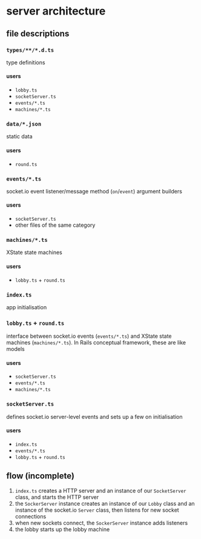 # server architecture

## file descriptions

### `types/**/*.d.ts`

type definitions

#### users

- `lobby.ts`
- `socketServer.ts`
- `events/*.ts`
- `machines/*.ts`

### `data/*.json`

static data

#### users

- `round.ts`

### `events/*.ts`

socket.io event listener/message method (`on`/`event`) argument builders

#### users

- `socketServer.ts`
- other files of the same category

### `machines/*.ts`

XState state machines

#### users

- `lobby.ts` + `round.ts`

### `index.ts`

app initialisation

### `lobby.ts` + `round.ts`

interface between socket.io events (`events/*.ts`) and XState state machines
(`machines/*.ts`). In Rails conceptual framework, these are like models

#### users

- `socketServer.ts`
- `events/*.ts`
- `machines/*.ts`

### `socketServer.ts`

defines socket.io server-level events and sets up a few on initialisation

#### users

- `index.ts`
- `events/*.ts`
- `lobby.ts` + `round.ts`

## flow (incomplete)

1. `index.ts` creates a HTTP server and an instance of our `SocketServer` class,
and starts the HTTP server
2. the `SockerServer` instance creates an instance of our `Lobby` class and an
instance of the socket.io `Server` class, then listens for new socket connections
3. when new sockets connect, the `SockerServer` instance adds listeners
4. the lobby starts up the lobby machine
